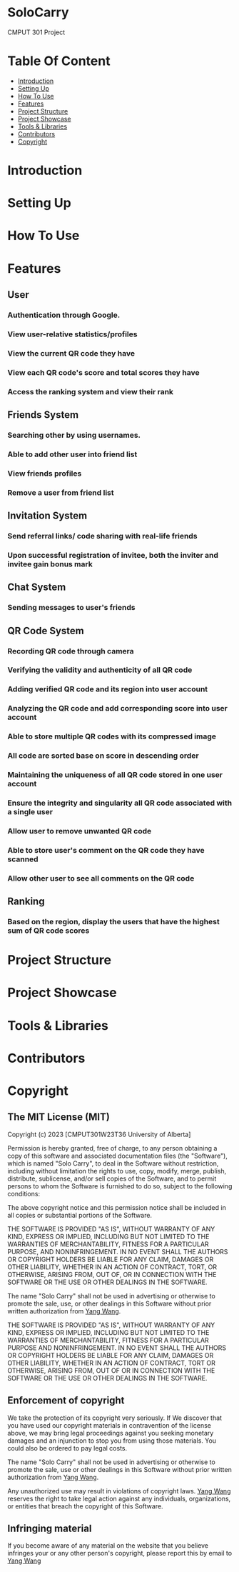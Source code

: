 # SoloCarry
CMPUT 301 Project

# Table Of Content
- [Introduction](#Introduction)
- [Setting Up](#Setting-Up)
- [How To Use](#How-To-Use)
- [Features](#Features)
- [Project Structure](#Project-Structure)
- [Project Showcase](#Project-Showcase)
- [Tools & Libraries](#Tools-&-Libraries)
- [Contributors](#Contributors)
- [Copyright](#Copyright)
# Introduction 

# Setting Up

# How To Use

# Features
## User
### Authentication through Google.
### View user-relative statistics/profiles 
### View the current QR code they have
### View each QR code's score and total scores they have
### Access the ranking system and view their rank
## Friends System
### Searching other by using usernames.
### Able to add other user into friend list
### View friends profiles
### Remove a user from friend list
## Invitation System
### Send referral links/ code sharing with real-life friends
### Upon successful registration of invitee, both the inviter and invitee gain bonus mark 
## Chat System
### Sending messages to user's friends
## QR Code System
### Recording QR code through camera 
### Verifying the validity and authenticity of all QR code  
### Adding verified QR code and its region into user account 
### Analyzing the QR code and add corresponding score into user account 
### Able to store multiple QR codes with its compressed image  
### All code are sorted base on score in descending order 
### Maintaining the uniqueness of all QR code stored in one user account
### Ensure the integrity and singularity all QR code associated with a single user 
### Allow user to remove unwanted QR code 
### Able to store user's comment on the QR code they have scanned 
### Allow other user to see all comments on the QR code
## Ranking
### Based on the region, display the users that have the highest sum of QR code scores 

# Project Structure

# Project Showcase

# Tools & Libraries

# Contributors

# Copyright
## The MIT License (MIT)

Copyright (c) 2023 [CMPUT301W23T36 University of Alberta]

Permission is hereby granted, free of charge, to any person obtaining a copy of this software and associated documentation files (the "Software"), which is named "Solo Carry", to deal in the Software without restriction, including without limitation the rights to use, copy, modify, merge, publish, distribute, sublicense, and/or sell copies of the Software, and to permit persons to whom the Software is furnished to do so, subject to the following conditions:

The above copyright notice and this permission notice shall be included in all copies or substantial portions of the Software.

THE SOFTWARE IS PROVIDED "AS IS", WITHOUT WARRANTY OF ANY KIND, EXPRESS OR IMPLIED, INCLUDING BUT NOT LIMITED TO THE WARRANTIES OF MERCHANTABILITY, FITNESS FOR A PARTICULAR PURPOSE, AND NONINFRINGEMENT. IN NO EVENT SHALL THE AUTHORS OR COPYRIGHT HOLDERS BE LIABLE FOR ANY CLAIM, DAMAGES OR OTHER LIABILITY, WHETHER IN AN ACTION OF CONTRACT, TORT, OR OTHERWISE, ARISING FROM, OUT OF, OR IN CONNECTION WITH THE SOFTWARE OR THE USE OR OTHER DEALINGS IN THE SOFTWARE.

The name "Solo Carry" shall not be used in advertising or otherwise to promote the sale, use, or other dealings in this Software without prior written authorization from [Yang Wang](1527638985@qq.com).

THE SOFTWARE IS PROVIDED "AS IS", WITHOUT WARRANTY OF ANY KIND, EXPRESS OR IMPLIED, INCLUDING BUT NOT LIMITED TO THE WARRANTIES OF MERCHANTABILITY, FITNESS FOR A PARTICULAR PURPOSE AND NONINFRINGEMENT. IN NO EVENT SHALL THE AUTHORS OR COPYRIGHT HOLDERS BE LIABLE FOR ANY CLAIM, DAMAGES OR OTHER LIABILITY, WHETHER IN AN ACTION OF CONTRACT, TORT OR OTHERWISE, ARISING FROM, OUT OF OR IN CONNECTION WITH THE SOFTWARE OR THE USE OR OTHER DEALINGS IN THE SOFTWARE.

## Enforcement of copyright
We take the protection of its copyright very seriously. If We discover that you have used our copyright materials in contravention of the license above, we may bring legal proceedings against you seeking monetary damages and an injunction to stop you from using those materials. You could also be ordered to pay legal costs.

The name "Solo Carry" shall not be used in advertising or otherwise to promote the sale, use or other dealings in this Software without prior written authorization from [Yang Wang](1527638985@qq.com).

Any unauthorized use may result in violations of copyright laws. [Yang Wang](1527638985@qq.com) reserves the right to take legal action against any individuals, organizations, or entities that breach the copyright of this Software.

## Infringing material

If you become aware of any material on the website that you believe infringes your or any other person's copyright, please report this by email to [Yang Wang](1527638985@qq.com)


